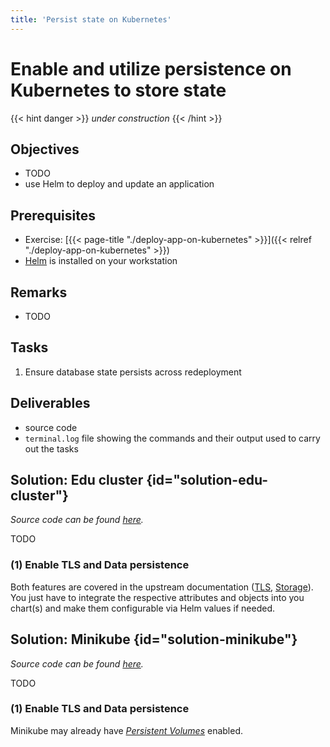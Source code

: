 ```yaml
---
title: 'Persist state on Kubernetes'
---
```



Enable and utilize persistence on Kubernetes to store state
===========================================================

{{< hint danger >}}
*under construction*
{{< /hint >}}

## Objectives

* TODO
* use Helm to deploy and update an application


## Prerequisites

* Exercise: [{{< page-title "./deploy-app-on-kubernetes" >}}]({{< relref "./deploy-app-on-kubernetes" >}}) 
* [Helm](https://helm.sh/docs/intro/install/) is installed on your workstation


## Remarks

* TODO


## Tasks

1. Ensure database state persists across redeployment


## Deliverables

* source code
* `terminal.log` file showing the commands and their output used to carry out the tasks


## Solution: Edu cluster {id="solution-edu-cluster"}

*Source code can be found
[here](https://github.com/lucendio/lecture-devops-code/tree/master/exercises/persist-state-on-kubernetes/edu-cluster).*

TODO


### (1) Enable TLS and Data persistence

Both features are covered in the upstream documentation
([TLS](https://docs.cluster.ris.bht-berlin.de/user/ingress/),
[Storage](https://docs.cluster.ris.bht-berlin.de/user/storage/)).
You just have to integrate the respective attributes and objects into you chart(s) and make them
configurable via Helm values if needed.



## Solution: Minikube {id="solution-minikube"}

*Source code can be found
[here](https://github.com/lucendio/lecture-devops-code/tree/master/exercises/persist-state-on-kubernetes/minikube).*

TODO


### (1) Enable TLS and Data persistence

Minikube may already have [*Persistent Volumes*](https://minikube.sigs.k8s.io/docs/handbook/persistent_volumes/) 
enabled.
